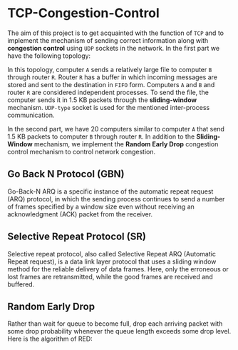 # TCP-Congestion-Control
The aim of this project is to get acquainted with the function of `TCP` and to implement the mechanism of sending correct information along with **congestion control** using `UDP` sockets in the network. In the first part we have the following topology:

In this topology, computer `A` sends a relatively large file to computer `B` through router `R`. Router `R` has a buffer in which incoming messages are stored and sent to the destination in `FIFO` form. Computers `A` and `B` and router `R` are considered independent processes. To send the file, the computer sends it in 1.5 KB packets through the **sliding-window** mechanism. `UDP-type` socket is used for the mentioned inter-process communication.

In the second part, we have 20 computers similar to computer `A` that send 1.5 KB packets to computer `B` through router `R`. In addition to the **Sliding-Window** mechanism, we implement the **Random Early Drop** congestion control mechanism to control network congestion.

## Go Back N Protocol (GBN)
Go-Back-N ARQ is a specific instance of the automatic repeat request (ARQ)
protocol, in which the sending process continues to send a number of frames
specified by a window size even without receiving an acknowledgment (ACK)
packet from the receiver.


## Selective Repeat Protocol (SR)
Selective repeat protocol, also called Selective Repeat ARQ (Automatic Repeat request), is a data link layer protocol that uses a sliding window method for
the reliable delivery of data frames. Here, only the erroneous or lost frames are
retransmitted, while the good frames are received and buffered.

## Random Early Drop
Rather than wait for queue to become full, drop each arriving packet with some drop probability whenever the queue length exceeds some drop level.
Here is the algorithm of RED:


